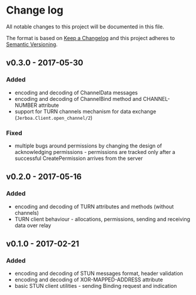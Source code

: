 # Change log

All notable changes to this project will be documented in this file.

The format is based on [Keep a Changelog](http://keepachangelog.com/)
and this project adheres to [Semantic Versioning](http://semver.org/).

## v0.3.0 - 2017-05-30

### Added
* encoding and decoding of ChannelData messages
* encoding and decoding of ChannelBind method and CHANNEL-NUMBER attribute
* support for TURN channels mechanism for data exchange (`Jerboa.Client.open_channel/2`)

### Fixed
* multiple bugs around permissions by changing the design of acknowledging permissions - permissions are
  tracked only after a successful CreatePermission arrives from the server

## v0.2.0 - 2017-05-16

### Added
* encoding and decoding of TURN attributes and methods (without channels)
* TURN client behaviour - allocations, permissions, sending and receiving data over relay

## v0.1.0 - 2017-02-21

### Added
* encoding and decoding of STUN messages format, header validation
* encoding and decoding of XOR-MAPPED-ADDRESS attribute
* basic STUN client utilities - sending Binding request and indication
